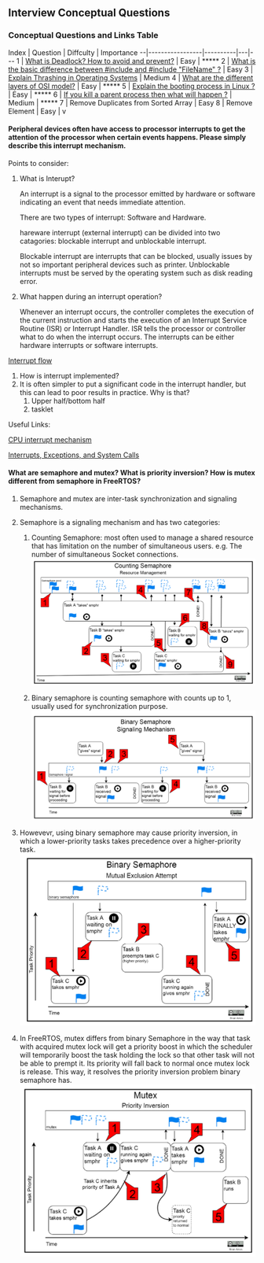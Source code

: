 ## Interview Conceptual Questions

### Conceptual Questions and Links Table

Index | Question | Diffculty | Importance
--|-----------------|----------|---|---
1 | [What is Deadlock? How to avoid and prevent?](https://practice.geeksforgeeks.org/problems/deadlock-in-os/) | Easy | ***** 
2 | [What is the basic difference between  #include  <FileName> and  #include   "FileName" ?](https://practice.geeksforgeeks.org/problems/header-file/) | Easy 
3 | [Explain Thrashing in Operating Systems](https://practice.geeksforgeeks.org/problems/thrashing-in-os/) | Medium 
4 | [What are the different layers of OSI model?](https://practice.geeksforgeeks.org/problems/what-are-the-different-layers-of-osi-model/) | Easy | ***** 
5 | [Explain the booting process in Linux ?](https://practice.geeksforgeeks.org/problems/booting-in-linux) | Easy | ***** 
6 | [If you kill a parent process then what will happen ?](https://practice.geeksforgeeks.org/problems/child-parent-process) | Medium | ***** 
7 | Remove Duplicates from Sorted Array | Easy 
8 | Remove Element | Easy | v	






#### **Peripheral devices often have access to processor interrupts to get the attention of the processor when certain events happens. Please simply describe this interrupt mechanism.**
Points to consider: 
1. What is Interupt?

   An interrupt is a signal to the processor emitted by hardware or software indicating an event that needs immediate attention. 

   There are two types of interrupt: Software and Hardware.

   hareware interrupt (external interrupt) can be divided into two catagories:
   blockable interrupt and unblockable interrupt. 

   Blockable interrupt are interrupts that can be blocked, usually issues by not so important peripheral devices such as printer. Unblockable interrupts must be served by the operating system such as disk reading error. 

2. What happen during an interrupt operation?

   Whenever an interrupt occurs, the controller completes the execution of the current instruction and starts the execution of an Interrupt Service Routine (ISR) or Interrupt Handler. ISR tells the processor or controller what to do when the interrupt occurs. The interrupts can be either hardware interrupts or software interrupts.

[Interrupt flow](http://hi.csdn.net/attachment/200910/18/10307_1255838664t2Or.jpg)

1. How is interrupt implemented? 
2. It is often simpler to put a significant code in the interrupt handler, but this can lead to poor results in practice. Why is that?
   1. Upper half/bottom half
   2. tasklet

Useful Links:

[CPU interrupt mechanism](https://blog.csdn.net/qq_36894974/article/details/79172603)

[Interrupts, Exceptions, and System Calls](http://www.cse.iitm.ac.in/~chester/courses/15o_os/slides/5_Interrupts.pdf)


#### **What are semaphore and mutex?  What is priority inversion? How is mutex different from semaphore in FreeRTOS?**
   1. Semaphore and mutex are inter-task synchronization and signaling mechanisms.
   2. Semaphore is a signaling mechanism and has two categories:
      1. Counting Semaphore: most often used to manage a shared resource that has limitation on the number of simultaneous users. e.g. The number of simultaneous Socket connections.
      ![Counting Semaphore](../images/counting_semaphore.png)

      2. Binary semaphore is counting semaphore with counts up to 1, usually used for synchronization purpose.
      ![Binary Semaphore](../images/binary_semaphore.png)

   3. Howevevr, using binary semaphore may cause priority inversion, in which a lower-priority tasks takes precedence over a higher-priority task. 
   ![priority inversion](../images/priority_inversion.png)

   4. In FreeRTOS, mutex differs from binary Semaphore in the way that task with acquired mutex lock will get a priority boost in which the scheduler will temporarily boost the task holding the lock so that other task will not be able to prempt it. Its priority will fall back to normal once mutex lock is release. This way, it resolves the priority inversion problem binary semaphore has.
   ![mutex](../images/priority_inversion_mutex.png)
